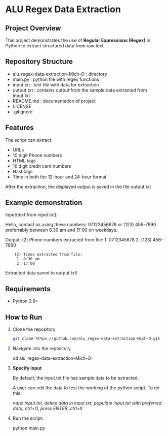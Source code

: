 # ALU Regex Data Extraction

## Project Overview
This project demonstrates the use of **Regular Expressions (Regex)** in Python to extract structured data from raw text.  

## Repository Structure
- alu_regex-data-extraction-Mich-O : directory
 - main.py : python file with regex functions 
 - input.txt : text file with data for extraction
 - output.txt : contains output from the sample data extracted from input.txt
 - README.md : documentation of project
 - LICENSE
 - .gitignore


## Features
The script can extract: 
- URLs  
- 10 digit Phone numbers  
- HTML tags
- 16 digit credit card numbers
- Hashtags
- Time in both the 12-hour and 24-hour format

After the extraction, the displayed output is saved in the file output.txt

## Example demonstration
Input(text from input.txt):

Hello, contact us using these numbers: 07123456678 or (123) 456-7890 preferrably between 8.30 am and 17:00 on weekdays.

Output: (2) Phone numbers extracted from file: 
         1. 0712345678
         2. (123) 456-7890

        (2) Times extracted from file:
         1. 8:30 am
         2. 17:00

Extracted data saved to output.txt!

## Requirements
- Python 3.8+  

## How to Run
1. Clone the repository  
   ```bash
   git clone https://github.com/alu_regex-data-extraction-Mich-O.git

2. Navigate into the repository

   cd alu_regex-data-extraction-Mich-O-

3. **Specify input**
   
   By default, the input.txt file has sample data to be extracted.
   
   A user can edit the data to test the working of the python script. To do this:
   
      *nano input.txt, delete data in input.txt, populate input.txt with preferred data, ctrl+O, press ENTER, ctrl+X*

4. Run the script:
   
   python main.py
